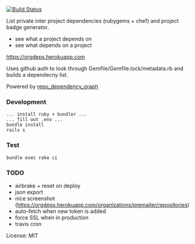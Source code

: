[![Build Status](https://travis-ci.org/grosser/orgdeps.svg?branch=master)](https://travis-ci.org/grosser/orgdeps)

List private inter project dependencies (rubygems + chef) and project badge generator.

 - see what a project depends on
 - see what depends on a project

https://orgdeps.herokuapp.com

Uses github auth to look through Gemfile/Gemfile.lock/metadata.rb and builds a dependecny list.

Powered by [repo_dependency_graph](https://github.com/grosser/repo_dependency_graph)

### Development

```
... install ruby + bundler ...
... fill out .env ...
bundle install
rails s
```

### Test

```
bundle exec rake ci
```

### TODO
 - airbrake + reset on deploy
 - json export
 - nice screenshot (https://orgdeps.herokuapp.com/organizations/premailer/repositories)
 - auto-fetch when new token is added
 - force SSL when in production
 - travis cron

License: MIT
